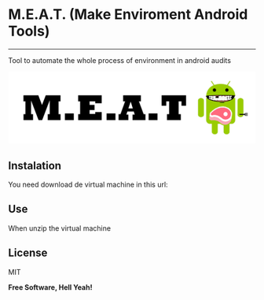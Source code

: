 # M.E.A.T. (Make Enviroment Android Tools)
---

Tool to automate the whole process of environment in android audits

![alt text](https://github.com/InnotecSystem/meat/blob/master/image.png?raw=true)

Instalation
----

You need download de virtual machine in this url:


Use
----
When unzip the virtual machine 

License
----

MIT


**Free Software, Hell Yeah!**
